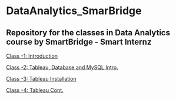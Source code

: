 # DataAnalytics_SmarBridge
Repository for the classes in Data Analytics course by SmartBridge - Smart Internz
------------------------------------------------------------------------------------



[Class -1: Introduction](https://github.com/ankitpriyadarshii/DataAnalytics_SmarBridge/blob/main/Class%201.txt)

[Class -2: Tableau, Database and MySQL Intro.](https://github.com/ankitpriyadarshii/DataAnalytics_SmarBridge/blob/main/Class%202.txt)

[Class -3: Tableau Installation](https://github.com/ankitpriyadarshii/DataAnalytics_SmarBridge/blob/main/Class%203.txt)

[Class -4: Tableau Cont.](https://github.com/ankitpriyadarshii/DataAnalytics_SmarBridge/blob/main/Class%204.txt)
